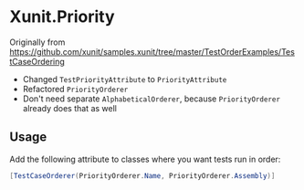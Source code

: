 ﻿# Xunit.Priority

Originally from https://github.com/xunit/samples.xunit/tree/master/TestOrderExamples/TestCaseOrdering

- Changed `TestPriorityAttribute` to `PriorityAttribute`
- Refactored `PriorityOrderer` 
- Don't need separate `AlphabeticalOrderer`, because `PriorityOrderer` already does that as well



## Usage

Add the following attribute to classes where you want tests run in order:

```csharp
[TestCaseOrderer(PriorityOrderer.Name, PriorityOrderer.Assembly)]
```

